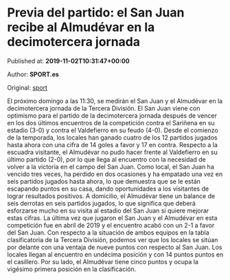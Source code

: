 
# Previa del partido: el San Juan recibe al Almudévar en la decimotercera jornada

Published at: **2019-11-02T10:31:47+00:00**

Author: **SPORT.es**

Original: [sport](https://www.sport.es/es/noticias/tercera-division/previa-del-partido-el-san-juan-recibe-al-almudevar-en-la-decimotercera-jornada-7711216)

El próximo domingo a las 11:30, se medirán el San Juan y el Almudévar en la decimotercera jornada de la Tercera División.
El San Juan viene con optimismo para el partido de la decimotercera jornada después de vencer en los dos últimos encuentros de la competición contra el Sariñena en su estadio (3-0) y contra el Valdefierro en su feudo (4-0). Desde el comienzo de la temporada, los locales han ganado cuatro de los 12 partidos jugados hasta ahora con una cifra de 14 goles a favor y 17 en contra.
Respecto a la escuadra visitante, el Almudévar no pudo hacer frente al Valdefierro en su último partido (2-0), por lo que llega al encuentro con la necesidad de volver a la victoria en el campo del San Juan.
Como local, el San Juan ha vencido tres veces, ha perdido en dos ocasiones y ha empatado una vez en seis partidos jugados hasta ahora, lo que demuestra que se le están escapando puntos en su casa, dando oportunidades a los visitantes de lograr resultados positivos. A domicilio, el Almudévar tiene un balance de seis derrotas en seis partidos jugados, lo que significa que deberá esforzarse mucho en su visita al estadio del San Juan si quiere mejorar estas cifras.
La última vez que jugaron el San Juan y el Almudévar en esta competición fue en abril de 2019 y el encuentro acabó con un 2-1 a favor del San Juan.
Con respecto a la situación de ambos equipos en la tabla clasificatoria de la Tercera División, podemos ver que los locales se sitúan por delante con una ventaja de nueve puntos con respecto al San Juan. Los locales llegan al encuentro en undécima posición y con 14 puntos puntos en el casillero. Por su lado, el Almudévar tiene cinco puntos y ocupa la vigésimo primera posición en la clasificación.
